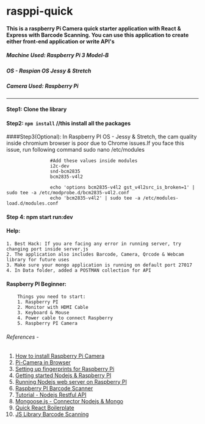 # rasppi-quick

#### This is a raspberry Pi Camera quick starter application with React & Express with Barcode Scanning. You can use this application to create either front-end application or write API's

##### Machine Used: Raspberry Pi 3 Model-B
##### OS - Raspian OS Jessy & Stretch
##### Camera Used: Raspberry Pi 

---

#### Step1: Clone the library

#### Step2: ```npm install``` //this install all the packages

####Step3(Optional): In Raspberry PI OS - Jessy & Stretch, the cam quality inside chromium browser is poor due to Chrome issues.If you face this issue, run following command
                    sudo nano /etc/modules
                    
                    #Add these values inside modules
                    i2c-dev
                    snd-bcm2835
                    bcm2835-v4l2
                    
                    echo 'options bcm2835-v4l2 gst_v4l2src_is_broken=1' | sudo tee -a /etc/modprobe.d/bcm2835-v4l2.conf
                    echo 'bcm2835-v4l2' | sudo tee -a /etc/modules-load.d/modules.conf
                    
#### Step 4: npm start run:dev
             
#### Help:
    1. Best Hack: If you are facing any error in running server, try changing port inside server.js
    2. The application also includes Barcode, Camera, Qrcode & Webcam library for future uses
    3. Make sure your mongo application is running on default port 27017
    4. In Data folder, added a POSTMAN collection for API
    
    
#### Raspberry PI Beginner:
        Things you need to start:
        1. Raspberry PI
        2. Monitor with HDMI Cable
        3. Keyboard & Mouse
        4. Power cable to connect Raspberry
        5. Raspberry PI Camera
        
         
    
###### References -
  1. [How to install Raspberry Pi Camera](https://thepihut.com/blogs/raspberry-pi-tutorials/16021420-how-to-install-use-the-raspberry-pi-camera)
  2. [Pi-Camera in Browser](https://reprage.com/post/pi-camera-module-in-the-browser)
  3. [Setting up fingerprints for Raspberry Pi](https://tutorials-raspberrypi.com/how-to-use-raspberry-pi-fingerprint-sensor-authentication/)
  4. [Getting started Nodejs & Raspberry PI](https://thejackalofjavascript.com/getting-started-raspberry-pi-node-js/)
  5. [Running Nodejs web server on Raspberry PI](https://blog.cloudboost.io/how-to-run-a-nodejs-web-server-on-a-raspberry-pi-for-development-3ef9ac0fc02c)
  6. [Raspberry PI Barcode Scanner](https://www.codepool.biz/raspberrypi-barcode-scanner-webcam-python.html)
  7. [Tutorial - Nodejs Restful API](https://www.codementor.io/olatundegaruba/nodejs-restful-apis-in-10-minutes-q0sgsfhbd)
  8. [Mongoose.js - Connector Nodejs & Mongo](http://mongoosejs.com/docs/index.html)
  9. [Quick React Boilerplate](https://github.com/theonlymikeever/quick-react)
  10. [JS Library Barcode Scanning](https://serratus.github.io/quaggaJS/)
